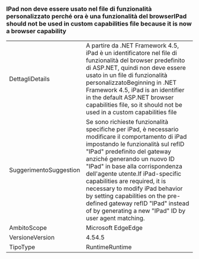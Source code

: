 ### <a name="ipad-should-not-be-used-in-custom-capabilities-file-because-it-is-now-a-browser-capability"></a><span data-ttu-id="e4d53-101">IPad non deve essere usato nel file di funzionalità personalizzato perché ora è una funzionalità del browser</span><span class="sxs-lookup"><span data-stu-id="e4d53-101">IPad should not be used in custom capabilities file because it is now a browser capability</span></span>

|   |   |
|---|---|
|<span data-ttu-id="e4d53-102">Dettagli</span><span class="sxs-lookup"><span data-stu-id="e4d53-102">Details</span></span>|<span data-ttu-id="e4d53-103">A partire da .NET Framework 4.5, iPad è un identificatore nel file di funzionalità del browser predefinito di ASP.NET, quindi non deve essere usato in un file di funzionalità personalizzato</span><span class="sxs-lookup"><span data-stu-id="e4d53-103">Beginning in .NET Framework 4.5, iPad is an identifier in the default ASP.NET browser capabilities file, so it should not be used in a custom capabilities file</span></span>|
|<span data-ttu-id="e4d53-104">Suggerimento</span><span class="sxs-lookup"><span data-stu-id="e4d53-104">Suggestion</span></span>|<span data-ttu-id="e4d53-105">Se sono richieste funzionalità specifiche per iPad, è necessario modificare il comportamento di iPad impostando le funzionalità sul refID &quot;IPad&quot; predefinito del gateway anziché generando un nuovo ID &quot;IPad&quot; in base alla corrispondenza dell'agente utente.</span><span class="sxs-lookup"><span data-stu-id="e4d53-105">If iPad-specific capabilities are required, it is necessary to modify iPad behavior by setting capabilities on the pre-defined gateway refID &quot;IPad&quot; instead of by generating a new &quot;IPad&quot; ID by user agent matching.</span></span>|
|<span data-ttu-id="e4d53-106">Ambito</span><span class="sxs-lookup"><span data-stu-id="e4d53-106">Scope</span></span>|<span data-ttu-id="e4d53-107">Microsoft Edge</span><span class="sxs-lookup"><span data-stu-id="e4d53-107">Edge</span></span>|
|<span data-ttu-id="e4d53-108">Versione</span><span class="sxs-lookup"><span data-stu-id="e4d53-108">Version</span></span>|<span data-ttu-id="e4d53-109">4.5</span><span class="sxs-lookup"><span data-stu-id="e4d53-109">4.5</span></span>|
|<span data-ttu-id="e4d53-110">Tipo</span><span class="sxs-lookup"><span data-stu-id="e4d53-110">Type</span></span>|<span data-ttu-id="e4d53-111">Runtime</span><span class="sxs-lookup"><span data-stu-id="e4d53-111">Runtime</span></span>|

